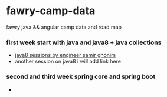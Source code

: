 # fawry-camp-data
fawry java &amp;&amp; angular camp data and road map

### first week start with java and java8 + java collections

- [java8 sessions by engineer samir ghonim](https://drive.google.com/drive/folders/1ECurWx-CwdJW5eIV0H94Ys_jDAZGtftB)
- another session on java8 i will add link here

### second and third week spring core and spring boot 

-
